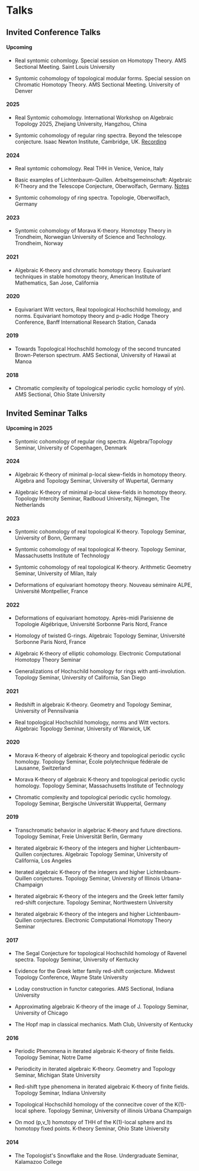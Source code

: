 # Talks

## Invited Conference Talks

#### Upcoming

* Real syntomic cohomlogy. Special session on Homotopy Theory. AMS Sectional Meeting. Saint Louis University

* Syntomic cohomology of topological modular forms. Special session on Chromatic Homotopy Theory. AMS Sectional Meeting. University of Denver

#### 2025

* Real Syntomic cohomology. International Workshop on Algebraic Topology 2025, Zhejiang University, Hangzhou, China

* Syntomic cohomology of regular ring spectra. Beyond the telescope conjecture. Isaac Newton Institute, Cambridge, UK. [Recording](https://www.newton.ac.uk/seminar/46464/)

#### 2024

* Real syntomic cohomology. Real THH in Venice, Venice, Italy

* Basic examples of Lichtenbaum-Quillen. Arbeitsgemeinschaft: Algebraic K-Theory and the Telescope Conjecture, Oberwolfach, Germany. [Notes](https://ems.press/journals/owr/articles/14298802)

* Syntomic cohomology of ring spectra. Topologie, Oberwolfach, Germany

#### 2023

* Syntomic cohomology of Morava K-theory. Homotopy Theory in Trondheim, Norwegian University of Science and Technology. Trondheim, Norway

#### 2021

* Algebraic K-theory and chromatic homotopy theory. Equivariant techniques in stable homotopy theory, American Institute of Mathematics, San Jose, California

#### 2020

* Equivariant Witt vectors, Real topological Hochschild homology, and norms. Equivariant homotopy theory and p-adic Hodge Theory Conference, Banff International Research Station, Canada 

#### 2019

* Towards Topological Hochschild homology of the second truncated Brown-Peterson spectrum. AMS Sectional, University of Hawaii at Manoa

#### 2018

* Chromatic complexity of topological periodic cyclic homology of y(n). AMS Sectional, Ohio State University

## Invited Seminar Talks

#### Upcoming in 2025

* Syntomic cohomology of regular ring spectra. Algebra/Topology Seminar, University of Copenhagen, Denmark

#### 2024

* Algebraic K-theory of minimal p-local skew-fields in homotopy theory. Algebra and Topology Seminar, University of Wupertal, Germany

* Algebraic K-theory of minimal p-local skew-fields in homotopy theory. Topology Intercity Seminar, Radboud University, Nijmegen, The Netherlands

#### 2023

* Syntomic cohomology of real topological K-theory. Topology Seminar, University of Bonn, Germany

* Syntomic cohomology of real topological K-theory. Topology Seminar, Massachusetts Institute of Technology

* Syntomic cohomology of real topological K-theory. Arithmetic Geometry Seminar, University of Milan, Italy

* Deformations of equivariant homotopy theory. Nouveau séminaire ALPE, Université Montpellier, France

#### 2022

* Deformations of equivariant homotopy. Après-midi Parisienne de Topologie Algébrique, Université Sorbonne Paris Nord, France

* Homology of twisted G-rings. Algebraic Topology Seminar, Université Sorbonne Paris Nord, France

* Algebraic K-theory of elliptic cohomology. Electronic Computational Homotopy Theory Seminar

* Generalizations of Hochschild homology for rings with anti-involution. Topology Seminar, University of California, San Diego

#### 2021

* Redshift in algebraic K-theory. Geometry and Topology Seminar, University of Pennsilvania

* Real topological Hochschild homology, norms and Witt vectors. Algebraic Topology Seminar, University of Warwick, UK

#### 2020

* Morava K-theory of algebraic K-theory and topological periodic cyclic homology. Topology Seminar, École polytechnique fédérale de Lausanne, Switzerland

* Morava K-theory of algebraic K-theory and topological periodic cyclic homology. Topology Seminar, Massachusetts Institute of Technology

* Chromatic complexity and topological periodic cyclic homology. Topology Seminar, Bergische Universität Wuppertal, Germany

#### 2019

* Transchromatic behavior in algebriac K-theory and future directions. Topology Seminar, Freie Universität Berlin, Germany

* Iterated algebraic K-theory of the integers and higher Lichtenbaum-Quillen conjectures. Algebraic Topology Seminar, University of California, Los Angeles

* Iterated algebraic K-theory of the integers and higher Lichtenbaum-Quillen conjectures. Topology Seminar, University of Illinois Urbana-Champaign

* Iterated algebraic K-theory of the integers and the Greek letter family red-shift conjecture. Topology Seminar, Northwestern University

* Iterated algebraic K-theory of the integers and higher Lichtenbaum-Quillen conjectures. Electronic Computational Homotopy Theory Seminar

#### 2017

* The Segal Conjecture for topological Hochschild homology of Ravenel spectra. Topology Seminar, University of Kentucky

* Evidence for the Greek letter family red-shift conjecture. Midwest Topology Conference, Wayne State University

* Loday construction in functor categories. AMS Sectional, Indiana University 

* Approximating algebraic K-theory of the image of J. Topology Seminar, University of Chicago

* The Hopf map in classical mechanics. Math Club, University of Kentucky

#### 2016

* Periodic Phenomena in iterated algebraic K-theory of finite fields. Topology Seminar, Notre Dame

* Periodicity in iterated algebraic K-theory. Geometry and Topology Seminar, Michigan State University

* Red-shift type phenomena in iterated algebraic K-theory of finite fields. Topology Seminar, Indiana University

* Topological Hochschild homology of the connecitve cover of the K(1)-local sphere. Topology Seminar, University of illinois Urbana Champaign

* On mod (p,v_1) homotopy of THH of the K(1)-local sphere and its homotopy fixed points. K-theory Seminar, Ohio State University

#### 2014

* The Topologist's Snowflake and the Rose. Undergraduate Seminar, Kalamazoo College

